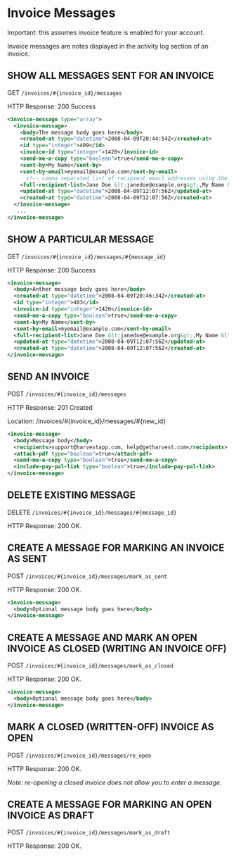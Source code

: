 # Invoice Messages

Important: this assumes invoice feature is enabled for your account.

Invoice messages are notes displayed in the activity log section of an invoice.

## SHOW ALL MESSAGES SENT FOR AN INVOICE

GET `/invoices/#{invoice_id}/messages`

HTTP Response: 200 Success

```xml
<invoice-message type="array">
  <invoice-message>
    <body>The message body goes here</body>
    <created-at type="datetime">2008-04-09T20:44:54Z</created-at>
    <id type="integer">409</id>
    <invoice-id type="integer">1420</invoice-id>
    <send-me-a-copy type="boolean">true</send-me-a-copy>
    <sent-by>My Name</sent-by>
    <sent-by-email>myemail@example.com</sent-by-email>
      <!-- comma separated list of recipient email addresses using the "Name <username@example.com>" format -->
    <full-recipient-list>Jane Doe &lt;janedoe@example.org&gt;,My Name &lt;myemail@example.com&gt;</full-recipient-list>
    <updated-at type="datetime">2008-04-09T12:07:56Z</updated-at>
    <created-at type="datetime">2008-04-09T12:07:56Z</created-at>
  </invoice-message>
   ...
</invoice-message>
```

## SHOW A PARTICULAR MESSAGE

GET `/invoices/#{invoice_id}/messages/#{message_id}`

HTTP Response: 200 Success

```xml
<invoice-message>
  <body>Anther message body goes here</body>
  <created-at type="datetime">2008-04-09T20:46:34Z</created-at>
  <id type="integer">403</id>
  <invoice-id type="integer">1420</invoice-id>
  <send-me-a-copy type="boolean">true</send-me-a-copy>
  <sent-by>My Name</sent-by>
  <sent-by-email>myemail@example.com</sent-by-email>
  <full-recipient-list>Jane Doe &lt;janedoe@example.org&gt;,My Name &lt;myemail@example.com&gt;</full-recipient-list>
  <updated-at type="datetime">2008-04-09T12:07:56Z</updated-at>
  <created-at type="datetime">2008-04-09T12:07:56Z</created-at>
</invoice-message>
```

## SEND AN INVOICE

POST `/invoices/#{invoice_id}/messages`

HTTP Response: 201 Created

Location: /invoices/#{invoice_id}/messages/#{new_id}

```xml
<invoice-message>
  <body>Message body</body>
  <recipients>support@harvestapp.com, help@getharvest.com</recipients>
  <attach-pdf type="boolean">true</attach-pdf>
  <send-me-a-copy type="boolean">true</send-me-a-copy>
  <include-pay-pal-link type="boolean">true</include-pay-pal-link>
</invoice-message>
```

## DELETE EXISTING MESSAGE

DELETE `/invoices/#{invoice_id}/messages/#{message_id}`

HTTP Response: 200 OK.

## CREATE A MESSAGE FOR MARKING AN INVOICE AS SENT

POST `/invoices/#{invoice_id}/messages/mark_as_sent`

HTTP Response: 200 OK.

```xml
<invoice-message>
  <body>Optional message body goes here</body>
</invoice-message>
```

## CREATE A MESSAGE AND MARK AN OPEN INVOICE AS CLOSED (WRITING AN INVOICE OFF)

POST `/invoices/#{invoice_id}/messages/mark_as_closed`

HTTP Response: 200 OK.

```xml
<invoice-message>
  <body>Optional message body goes here</body>
</invoice-message>
```

## MARK A CLOSED (WRITTEN-OFF) INVOICE AS OPEN

POST `/invoices/#{invoice_id}/messages/re_open`

HTTP Response: 200 OK.

_Note: re-opening a closed invoice does not allow you to enter a message._

## CREATE A MESSAGE FOR MARKING AN OPEN INVOICE AS DRAFT

POST `/invoices/#{invoice_id}/messages/mark_as_draft`

HTTP Response: 200 OK.
